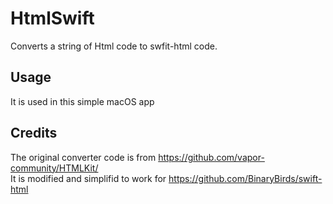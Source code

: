 # HtmlSwift
Converts a string of Html code to swfit-html code.
## Usage
It is used in this simple macOS app
## Credits
The original converter code is from https://github.com/vapor-community/HTMLKit/  
It is modified and simplifid to work for https://github.com/BinaryBirds/swift-html
